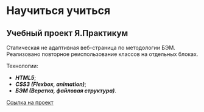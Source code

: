 # Научиться учиться
## Учебный проект Я.Практикум

Статическая не адаптивная веб-страница по методологии БЭМ. Реализовано повторное реиспользование классов на отдельных блоках.

Технологии:
  +  ***HTML5***;
  +  ***CSS3 (Flexbox, animation)***;
  +  ***БЭМ (Верстка, файловая структура)***.

[Ссылка на проект](https://valentinvibe.github.io/how-to-learn/)
